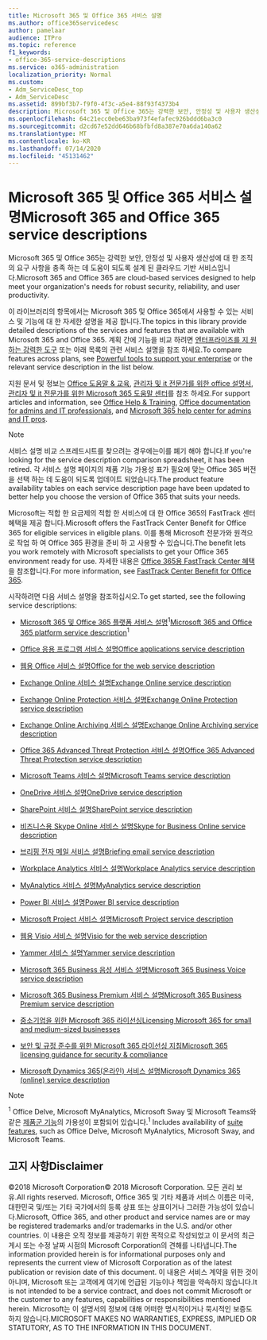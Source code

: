 ```yaml
---
title: Microsoft 365 및 Office 365 서비스 설명
ms.author: office365servicedesc
author: pamelaar
audience: ITPro
ms.topic: reference
f1_keywords:
- office-365-service-descriptions
ms.service: o365-administration
localization_priority: Normal
ms.custom:
- Adm_ServiceDesc_top
- Adm_ServiceDesc
ms.assetid: 899bf3b7-f9f0-4f3c-a5e4-88f93f4373b4
description: Microsoft 365 및 Office 365는 강력한 보안, 안정성 및 사용자 생산성에 대 한 조직의 요구 사항을 충족 하는 데 도움이 되도록 설계 된 클라우드 기반 서비스입니다.
ms.openlocfilehash: 64c21ecc0ebe63ba973f4efafec926bddd6ba3c0
ms.sourcegitcommit: d2cd67e52dd646b68bfbfd8a387e70a6da140a62
ms.translationtype: MT
ms.contentlocale: ko-KR
ms.lasthandoff: 07/14/2020
ms.locfileid: "45131462"
---
```

# <a name="microsoft-365-and-office-365-service-descriptions"></a><span data-ttu-id="d77d5-103">Microsoft 365 및 Office 365 서비스 설명</span><span class="sxs-lookup"><span data-stu-id="d77d5-103">Microsoft 365 and Office 365 service descriptions</span></span> 

<span data-ttu-id="d77d5-104">Microsoft 365 및 Office 365는 강력한 보안, 안정성 및 사용자 생산성에 대 한 조직의 요구 사항을 충족 하는 데 도움이 되도록 설계 된 클라우드 기반 서비스입니다.</span><span class="sxs-lookup"><span data-stu-id="d77d5-104">Microsoft 365 and Office 365 are cloud-based services designed to help meet your organization's needs for robust security, reliability, and user productivity.</span></span> 
  
<span data-ttu-id="d77d5-105">이 라이브러리의 항목에서는 Microsoft 365 및 Office 365에서 사용할 수 있는 서비스 및 기능에 대 한 자세한 설명을 제공 합니다.</span><span class="sxs-lookup"><span data-stu-id="d77d5-105">The topics in this library provide detailed descriptions of the services and features that are available with Microsoft 365 and Office 365.</span></span> <span data-ttu-id="d77d5-106">계획 간에 기능을 비교 하려면 [엔터프라이즈를 지 원하는 강력한 도구](https://go.microsoft.com/fwlink/?LinkID=799177&amp;clcid=0x409) 또는 아래 목록의 관련 서비스 설명을 참조 하세요.</span><span class="sxs-lookup"><span data-stu-id="d77d5-106">To compare features across plans, see [Powerful tools to support your enterprise](https://go.microsoft.com/fwlink/?LinkID=799177&amp;clcid=0x409) or the relevant service description in the list below.</span></span> 
  
<span data-ttu-id="d77d5-107">지원 문서 및 정보는 [Office 도움말 & 교육](https://support.office.com/), [관리자 및 it 전문가를 위한 office 설명서](https://docs.microsoft.com/office/), [관리자 및 it 전문가를 위한 Microsoft 365 도움말 센터](https://docs.microsoft.com/microsoft-365/?view=o365-worldwide)를 참조 하세요.</span><span class="sxs-lookup"><span data-stu-id="d77d5-107">For support articles and information, see [Office Help & Training](https://support.office.com/), [Office documentation for admins and IT professionals](https://docs.microsoft.com/office/), and [Microsoft 365 help center for admins and IT pros](https://docs.microsoft.com/microsoft-365/?view=o365-worldwide).</span></span>
  
> [!NOTE]
> <span data-ttu-id="d77d5-108">서비스 설명 비교 스프레드시트를 찾으려는 경우에는이를 폐기 해야 합니다.</span><span class="sxs-lookup"><span data-stu-id="d77d5-108">If you're looking for the service description comparison spreadsheet, it has been retired.</span></span> <span data-ttu-id="d77d5-109">각 서비스 설명 페이지의 제품 기능 가용성 표가 필요에 맞는 Office 365 버전을 선택 하는 데 도움이 되도록 업데이트 되었습니다.</span><span class="sxs-lookup"><span data-stu-id="d77d5-109">The product feature availability tables on each service description page have been updated to better help you choose the version of Office 365 that suits your needs.</span></span> 
  
<span data-ttu-id="d77d5-110">Microsoft는 적합 한 요금제의 적합 한 서비스에 대 한 Office 365의 FastTrack 센터 혜택을 제공 합니다.</span><span class="sxs-lookup"><span data-stu-id="d77d5-110">Microsoft offers the FastTrack Center Benefit for Office 365 for eligible services in eligible plans.</span></span> <span data-ttu-id="d77d5-111">이를 통해 Microsoft 전문가와 원격으로 작업 하 여 Office 365 환경을 준비 하 고 사용할 수 있습니다.</span><span class="sxs-lookup"><span data-stu-id="d77d5-111">The benefit lets you work remotely with Microsoft specialists to get your Office 365 environment ready for use.</span></span> <span data-ttu-id="d77d5-112">자세한 내용은 [Office 365용 FastTrack Center 혜택](https://docs.microsoft.com/fasttrack/O365-fasttrack-benefit-for-office-365)을 참조합니다.</span><span class="sxs-lookup"><span data-stu-id="d77d5-112">For more information, see [FastTrack Center Benefit for Office 365](https://docs.microsoft.com/fasttrack/O365-fasttrack-benefit-for-office-365).</span></span>
  
<span data-ttu-id="d77d5-113">시작하려면 다음 서비스 설명을 참조하십시오.</span><span class="sxs-lookup"><span data-stu-id="d77d5-113">To get started, see the following service descriptions:</span></span>
  
- <span data-ttu-id="d77d5-114">[Microsoft 365 및 Office 365 플랫폼 서비스 설명](office-365-platform-service-description/office-365-platform-service-description.md)<sup>1</sup></span><span class="sxs-lookup"><span data-stu-id="d77d5-114">[Microsoft 365 and Office 365 platform service description](office-365-platform-service-description/office-365-platform-service-description.md)<sup>1</sup></span></span>

- [<span data-ttu-id="d77d5-115">Office 응용 프로그램 서비스 설명</span><span class="sxs-lookup"><span data-stu-id="d77d5-115">Office applications service description</span></span>](office-applications-service-description/office-applications-service-description.md)

- [<span data-ttu-id="d77d5-116">웹용 Office 서비스 설명</span><span class="sxs-lookup"><span data-stu-id="d77d5-116">Office for the web service description</span></span>](office-online-service-description/office-online-service-description.md)

- [<span data-ttu-id="d77d5-117">Exchange Online 서비스 설명</span><span class="sxs-lookup"><span data-stu-id="d77d5-117">Exchange Online service description</span></span>](exchange-online-service-description/exchange-online-service-description.md)

- [<span data-ttu-id="d77d5-118">Exchange Online Protection 서비스 설명</span><span class="sxs-lookup"><span data-stu-id="d77d5-118">Exchange Online Protection service description</span></span>](exchange-online-protection-service-description/exchange-online-protection-service-description.md)

- [<span data-ttu-id="d77d5-119">Exchange Online Archiving 서비스 설명</span><span class="sxs-lookup"><span data-stu-id="d77d5-119">Exchange Online Archiving service description</span></span>](exchange-online-archiving-service-description/exchange-online-archiving-service-description.md)

- [<span data-ttu-id="d77d5-120">Office 365 Advanced Threat Protection 서비스 설명</span><span class="sxs-lookup"><span data-stu-id="d77d5-120">Office 365 Advanced Threat Protection service description</span></span>](office-365-advanced-threat-protection-service-description.md)

- [<span data-ttu-id="d77d5-121">Microsoft Teams 서비스 설명</span><span class="sxs-lookup"><span data-stu-id="d77d5-121">Microsoft Teams service description</span></span>](teams-service-description.md)

- [<span data-ttu-id="d77d5-122">OneDrive 서비스 설명</span><span class="sxs-lookup"><span data-stu-id="d77d5-122">OneDrive service description</span></span>](onedrive-for-business-service-description.md)

- [<span data-ttu-id="d77d5-123">SharePoint 서비스 설명</span><span class="sxs-lookup"><span data-stu-id="d77d5-123">SharePoint service description</span></span>](sharepoint-online-service-description/sharepoint-online-service-description.md)

- [<span data-ttu-id="d77d5-124">비즈니스용 Skype Online 서비스 설명</span><span class="sxs-lookup"><span data-stu-id="d77d5-124">Skype for Business Online service description</span></span>](skype-for-business-online-service-description/skype-for-business-online-service-description.md)

- [<span data-ttu-id="d77d5-125">브리핑 전자 메일 서비스 설명</span><span class="sxs-lookup"><span data-stu-id="d77d5-125">Briefing email service description</span></span>](briefing-service-description.md)

- [<span data-ttu-id="d77d5-126">Workplace Analytics 서비스 설명</span><span class="sxs-lookup"><span data-stu-id="d77d5-126">Workplace Analytics service description</span></span>](workplace-analytics-service-description.md)

- [<span data-ttu-id="d77d5-127">MyAnalytics 서비스 설명</span><span class="sxs-lookup"><span data-stu-id="d77d5-127">MyAnalytics service description</span></span>](mya-service-description.md)

- [<span data-ttu-id="d77d5-128">Power BI 서비스 설명</span><span class="sxs-lookup"><span data-stu-id="d77d5-128">Power BI service description</span></span>](power-bi-service-description.md)

- [<span data-ttu-id="d77d5-129">Microsoft Project 서비스 설명</span><span class="sxs-lookup"><span data-stu-id="d77d5-129">Microsoft Project service description</span></span>](project-online-service-description/project-online-service-description.md)

- [<span data-ttu-id="d77d5-130">웹용 Visio 서비스 설명</span><span class="sxs-lookup"><span data-stu-id="d77d5-130">Visio for the web service description</span></span>](visio-online-service-description/visio-online-service-description.md)

- [<span data-ttu-id="d77d5-131">Yammer 서비스 설명</span><span class="sxs-lookup"><span data-stu-id="d77d5-131">Yammer service description</span></span>](yammer-service-description/yammer-service-description.md)

- [<span data-ttu-id="d77d5-132">Microsoft 365 Business 음성 서비스 설명</span><span class="sxs-lookup"><span data-stu-id="d77d5-132">Microsoft 365 Business Voice service description</span></span>](microsoft-365-business-voice-service-description.md)

- [<span data-ttu-id="d77d5-133">Microsoft 365 Business Premium 서비스 설명</span><span class="sxs-lookup"><span data-stu-id="d77d5-133">Microsoft 365 Business Premium service description</span></span>](microsoft-365-service-descriptions/microsoft-365-business-service-description.md)

- [<span data-ttu-id="d77d5-134">중소기업을 위한 Microsoft 365 라이선싱</span><span class="sxs-lookup"><span data-stu-id="d77d5-134">Licensing Microsoft 365 for small and medium-sized businesses</span></span>](microsoft-365-service-descriptions/licensing-microsoft-365-in-smb.md)

- [<span data-ttu-id="d77d5-135">보안 및 규정 준수를 위한 Microsoft 365 라이선싱 지침</span><span class="sxs-lookup"><span data-stu-id="d77d5-135">Microsoft 365 licensing guidance for security & compliance</span></span>](microsoft-365-service-descriptions/microsoft-365-tenantlevel-services-licensing-guidance/microsoft-365-security-compliance-licensing-guidance.md)

- [<span data-ttu-id="d77d5-136">Microsoft Dynamics 365(온라인) 서비스 설명</span><span class="sxs-lookup"><span data-stu-id="d77d5-136">Microsoft Dynamics 365 (online) service description</span></span>](microsoft-dynamics-365-online-service-description.md)

> [!NOTE]
> <span data-ttu-id="d77d5-137"><sup>1</sup> Office Delve, Microsoft MyAnalytics, Microsoft Sway 및 Microsoft Teams와 같은 [제품군 기능](https://docs.microsoft.com/office365/servicedescriptions/office-365-platform-service-description/office-365-suite-features)의 가용성이 포함되어 있습니다.</span><span class="sxs-lookup"><span data-stu-id="d77d5-137"><sup>1</sup> Includes availability of [suite features](https://docs.microsoft.com/office365/servicedescriptions/office-365-platform-service-description/office-365-suite-features), such as Office Delve, Microsoft MyAnalytics, Microsoft Sway, and Microsoft Teams.</span></span>
  
## <a name="disclaimer"></a><span data-ttu-id="d77d5-138">고지 사항</span><span class="sxs-lookup"><span data-stu-id="d77d5-138">Disclaimer</span></span>

<span data-ttu-id="d77d5-139">&copy;2018 Microsoft Corporation</span><span class="sxs-lookup"><span data-stu-id="d77d5-139">&copy; 2018 Microsoft Corporation.</span></span> <span data-ttu-id="d77d5-140">모든 권리 보유.</span><span class="sxs-lookup"><span data-stu-id="d77d5-140">All rights reserved.</span></span> <span data-ttu-id="d77d5-141">Microsoft, Office 365 및 기타 제품과 서비스 이름은 미국, 대한민국 및/또는 기타 국가에서의 등록 상표 또는 상표이거나 그러한 가능성이 있습니다.</span><span class="sxs-lookup"><span data-stu-id="d77d5-141">Microsoft, Office 365, and other product and service names are or may be registered trademarks and/or trademarks in the U.S. and/or other countries.</span></span> <span data-ttu-id="d77d5-142">이 내용은 오직 정보를 제공하기 위한 목적으로 작성되었고 이 문서의 최근 게시 또는 수정 날짜 시점의 Microsoft Corporation의 견해를 나타냅니다.</span><span class="sxs-lookup"><span data-stu-id="d77d5-142">The information provided herein is for informational purposes only and represents the current view of Microsoft Corporation as of the latest publication or revision date of this document.</span></span> <span data-ttu-id="d77d5-143">이 내용은 서비스 계약을 위한 것이 아니며, Microsoft 또는 고객에게 여기에 언급된 기능이나 책임을 약속하지 않습니다.</span><span class="sxs-lookup"><span data-stu-id="d77d5-143">It is not intended to be a service contract, and does not commit Microsoft or the customer to any features, capabilities or responsibilities mentioned herein.</span></span> <span data-ttu-id="d77d5-144">Microsoft는 이 설명서의 정보에 대해 어떠한 명시적이거나 묵시적인 보증도 하지 않습니다.</span><span class="sxs-lookup"><span data-stu-id="d77d5-144">MICROSOFT MAKES NO WARRANTIES, EXPRESS, IMPLIED OR STATUTORY, AS TO THE INFORMATION IN THIS DOCUMENT.</span></span>
 